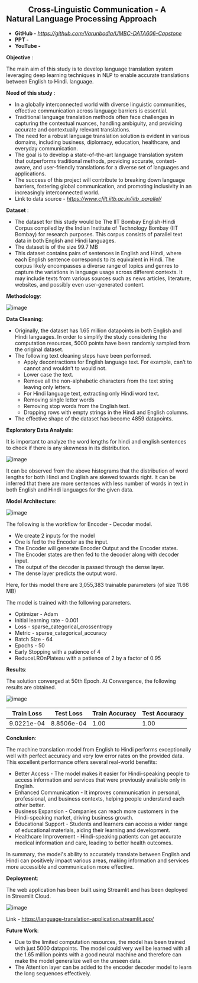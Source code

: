 ## $~~~~~~~~~~~$ Cross-Linguistic Communication - A Natural Language Processing Approach
- **GitHub -** *https://github.com/Varunbodla/UMBC-DATA606-Capstone*
- **PPT -** 
- **YouTube -** 

**Objective** :

  The main aim of this study is to develop language translation system leveraging deep learning techniques in NLP to enable accurate translations between English to Hindi. language.

**Need of this study** :
* In a globally interconnected world with diverse linguistic communities, effective communication across language barriers is essential.
* Traditional language translation methods often face challenges in capturing the contextual nuances, handling ambiguity, and providing accurate and contextually relevant translations.
* The need for a robust language translation solution is evident in various domains, including business, diplomacy, education, healthcare, and everyday communication.
* The goal is to develop a state-of-the-art language translation system that outperforms traditional methods, providing accurate, context-aware, and user-friendly translations for a diverse set of languages and applications.
* The success of this project will contribute to breaking down language barriers, fostering global communication, and promoting inclusivity in an increasingly interconnected world.
* Link to data source - *https://www.cfilt.iitb.ac.in/iitb_parallel/*

**Dataset** : 
* The dataset for this study would be The IIT Bombay English-Hindi Corpus compiled by the Indian Institute of Technology Bombay (IIT Bombay) for research purposes. This corpus consists of parallel text data in both English and Hindi languages.
* The dataset is of the size 99.7 MB
* This dataset contains pairs of sentences in English and Hindi, where each English sentence corresponds to its equivalent in Hindi. The corpus likely encompasses a diverse range of topics and genres to capture the variations in language usage across different contexts. It may include texts from various sources such as news articles, literature, websites, and possibly even user-generated content.

**Methodology**:

![image](https://github.com/Varunbodla/UMBC-DATA606-Capstone/assets/85016388/a5e09ad4-5fe2-43db-ab67-aea6c668740b)

**Data Cleaning**:
- Originally, the dataset has 1.65 million datapoints in both English and Hindi languages. In order to simplify the study considering the computation resources, 5000 points 
  have been randomly sampled from the original dataset.
- The following text cleaning steps have been performed.
   - Apply decontractions for English language text. For example, can’t to cannot and wouldn’t to would not.
   - Lower case the text. 
   - Remove all the non-alphabetic characters from the text string leaving only letters.
   - For Hindi language text, extracting only Hindi word text.
   - Removing single letter words
   - Removing stop words from the English text.
   - Dropping rows with empty strings in the Hindi and English columns.
 - The effective shape of the dataset has become 4859 datapoints.

**Exploratory Data Analysis**:

It is important to analyze the word lengths for hindi and english sentences to check if there is any skewness in its distribution.

![image](https://github.com/Varunbodla/UMBC-DATA606-Capstone/assets/85016388/25b2ec08-aa74-4453-aec4-ce4c20dbe4d2)

It can be observed from the above histograms that the distribution of word lengths for both Hindi and English are skewed towards right. It can be inferred that there are more sentences with less number of words in text in both English and Hindi languages for the given data.

**Model Architecture**:

![image](https://github.com/Varunbodla/UMBC-DATA606-Capstone/assets/85016388/7ff9260a-20b0-488b-990a-6264f9f214e4)

The following is the workflow for Encoder - Decoder model.

- We create 2 inputs for the model
- One is fed to the Encoder as the input.
- The Encoder will generate Encoder Output and the Encoder states.
- The Encoder states are then fed to the decoder along with decoder input.
- The output of the decoder is passed through the dense layer.
- The dense layer predicts the output word.

Here, for this model there are 3,055,383 trainable parameters (of size 11.66 MB)

The model is trained with the following parameters.

- Optimizer - Adam
- Initial learning rate - 0.001
- Loss - sparse_categorical_crossentropy
- Metric - sparse_categorical_accuracy
- Batch Size - 64
- Epochs - 50 
- Early Stopping with a patience of 4
- ReduceLROnPlateau with a patience of 2 by a factor of 0.95

**Results**:

The solution converged at 50th Epoch. At Convergence, the following results are obtained.

![image](https://github.com/Varunbodla/UMBC-DATA606-Capstone/assets/85016388/e64f1e52-4247-4584-ad16-9bd004f91815)

| Train Loss  | Test Loss   | Train Accuracy | Test Accuracy |
|-------------|-------------|----------------|---------------|
| 9.0221e-04  | 8.8506e-04  | 1.00           | 1.00          |

**Conclusion**:

The machine translation model from English to Hindi performs exceptionally well with perfect accuracy and very low error rates on the provided data. This excellent performance offers several real-world benefits:

- Better Access - The model makes it easier for Hindi-speaking people to access information and services that were previously available only in English.
- Enhanced Communication - It improves communication in personal, professional, and business contexts, helping people understand each other better.
- Business Expansion - Companies can reach more customers in the Hindi-speaking market, driving business growth.
- Educational Support -  Students and learners can access a wider range of educational materials, aiding their learning and development.
- Healthcare Improvement -  Hindi-speaking patients can get accurate medical information and care, leading to better health outcomes.

In summary, the model's ability to accurately translate between English and Hindi can positively impact various areas, making information and services more accessible and communication more effective.

**Deployment**:

The web application has been built using Streamlit and has been deployed in Streamlit Cloud.

![image](https://github.com/Varunbodla/UMBC-DATA606-Capstone/assets/85016388/957b1617-15ce-48e0-a0c8-c7b82c005df4)

Link - https://language-translation-application.streamlit.app/

**Future Work**:

- Due to the limited computation resources, the model has been trained with just 5000 datapoints. The model could very well be learned with all the 1.65 million points with   a good neural machine and therefore can make the model generalize well on the unseen data.
- The Attention layer can be added to the encoder decoder model to learn the long sequences effectively.
